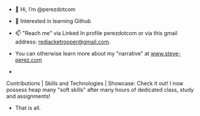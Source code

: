 - 👋 Hi, I’m @perezdotcom
- 👀 Interested in learning Github


- 📫 "Reach me" via Linked In profile perezdotcom or via this gmail address: redjacketrooper@gmail.com.
- You can otherwise learn more about my "narrative" at www.steve-perez.com

- 

Contributions | Skills and Technologies | Showcase: Check it out! I now possess heap many "soft skills" after many hours of dedicated class, study and assignments!




- That is all.

<!---
perezdotcom/perezdotcom is a ✨ special ✨ repository because its `README.md` (this file) appears on your GitHub profile.
You can click the Preview link to take a look at your changes.
--->
